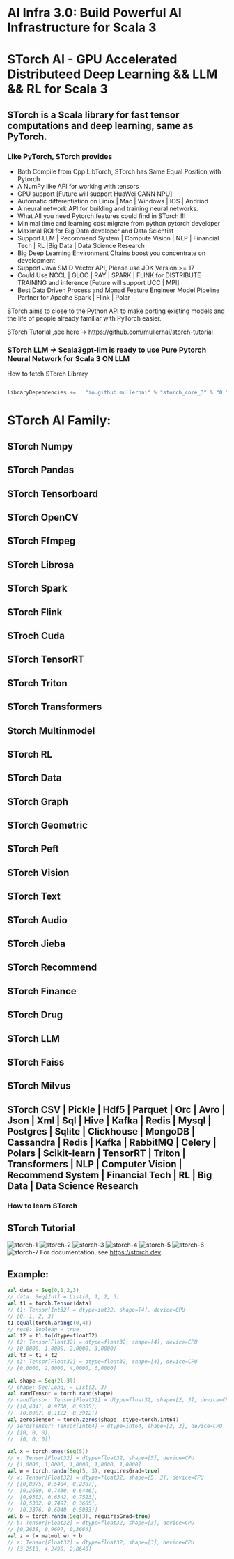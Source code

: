 # AI Infra 3.0:  Build Powerful AI Infrastructure for Scala 3 
# STorch AI - GPU Accelerated Distributeed Deep Learning && LLM && RL for Scala 3

## STorch is a Scala library for fast tensor computations and deep learning, same as PyTorch.
 
### Like PyTorch, STorch provides
* Both Compile from Cpp LibTorch, STorch has Same Equal Position with Pytorch
* A NumPy like API for working with tensors 
* GPU support [Future will support HuaWei CANN NPU]
* Automatic differentiation on Linux | Mac | Windows | IOS | Andriod
* A neural network API for building and training neural networks.
* What All you need Pytorch features could find in STorch !!!
* Minimal time and learning cost migrate from python pytorch developer
* Maximal ROI for Big Data developer and Data Scientist
* Support LLM | Recommend System | Compute Vision | NLP | Financial Tech | RL |Big Data | Data Science Research
* Big Deep Learning Environment Chains boost you concentrate on  development
* Support Java SMID Vector API, Please use JDK Version >= 17
* Could Use NCCL | GLOO | RAY | SPARK | FLINK for DISTRIBUTE TRAINING and inference [Future will support UCC | MPI] 
* Best Data Driven Process and Monad Feature Engineer Model Pipeline Partner for Apache Spark | Flink  | Polar

STorch aims to close to the Python API to make porting existing models and the life of people already familiar with PyTorch easier.

STorch Tutorial ,see here -> https://github.com/mullerhai/storch-tutorial

### STorch LLM -> Scala3gpt-llm is ready to use Pure Pytorch Neural Network for Scala 3 ON LLM
How to fetch STorch Library
```scala 3

libraryDependencies +=   "io.github.mullerhai" % "storch_core_3" % "0.5.0-1.15.2"

```

# STorch AI Family:
## STorch Numpy
## STorch Pandas
## STorch Tensorboard
## STorch OpenCV
## STorch Ffmpeg
## STorch Librosa
## STorch Spark
## STorch Flink
## STroch Cuda
## STorch TensorRT
## STorch Triton
## STorch Transformers
## Storch Multinmodel
## STorch RL
## STorch Data
## STorch Graph
## STorch Geometric
## STorch Peft
## STorch Vision
## STorch Text
## STorch Audio
## STorch Jieba
## STorch Recommend
## STorch Finance
## STorch Drug
## STorch LLM
## STorch Faiss
## STorch Milvus
## STorch CSV | Pickle | Hdf5 | Parquet | Orc | Avro | Json | Xml | Sql | Hive | Kafka | Redis | Mysql | Postgres | Sqlite | Clickhouse | MongoDB | Cassandra | Redis | Kafka | RabbitMQ | Celery | Polars | Scikit-learn | TensorRT | Triton | Transformers | NLP | Computer Vision | Recommend System | Financial Tech | RL | Big Data | Data Science Research


### How to learn STorch
## STorch Tutorial

![storch-1](./docs/images/storch-1.png)
![storch-2](./docs/images/storch-2.png)
![storch-3](./docs/images/storch-3.png)
![storch-4](./docs/images/storch-4.png)
![storch-5](./docs/images/storch-5.png)
![storch-6](./docs/images/storch-6.png)
![storch-7](./docs/images/storch-7.png)
For documentation, see https://storch.dev

## Example:

```scala
val data = Seq(0,1,2,3)
// data: Seq[Int] = List(0, 1, 2, 3)
val t1 = torch.Tensor(data)
// t1: Tensor[Int32] = dtype=int32, shape=[4], device=CPU 
// [0, 1, 2, 3]
t1.equal(torch.arange(0,4))
// res0: Boolean = true
val t2 = t1.to(dtype=float32)
// t2: Tensor[Float32] = dtype=float32, shape=[4], device=CPU 
// [0,0000, 1,0000, 2,0000, 3,0000]
val t3 = t1 + t2
// t3: Tensor[Float32] = dtype=float32, shape=[4], device=CPU 
// [0,0000, 2,0000, 4,0000, 6,0000]

val shape = Seq(2l,3l)
// shape: Seq[Long] = List(2, 3)
val randTensor = torch.rand(shape)
// randTensor: Tensor[Float32] = dtype=float32, shape=[2, 3], device=CPU 
// [[0,4341, 0,9738, 0,9305],
//  [0,8987, 0,1122, 0,3912]]
val zerosTensor = torch.zeros(shape, dtype=torch.int64)
// zerosTensor: Tensor[Int64] = dtype=int64, shape=[2, 3], device=CPU 
// [[0, 0, 0],
//  [0, 0, 0]]

val x = torch.ones(Seq(5))
// x: Tensor[Float32] = dtype=float32, shape=[5], device=CPU 
// [1,0000, 1,0000, 1,0000, 1,0000, 1,0000]
val w = torch.randn(Seq(5, 3), requiresGrad=true)
// w: Tensor[Float32] = dtype=float32, shape=[5, 3], device=CPU 
// [[0,8975, 0,5484, 0,2307],
//  [0,2689, 0,7430, 0,6446],
//  [0,9503, 0,6342, 0,7523],
//  [0,5332, 0,7497, 0,3665],
//  [0,3376, 0,6040, 0,5033]]
val b = torch.randn(Seq(3), requiresGrad=true)
// b: Tensor[Float32] = dtype=float32, shape=[3], device=CPU 
// [0,2638, 0,9697, 0,3664]
val z = (x matmul w) + b
// z: Tensor[Float32] = dtype=float32, shape=[3], device=CPU 
// [3,2513, 4,2490, 2,8640]
```



